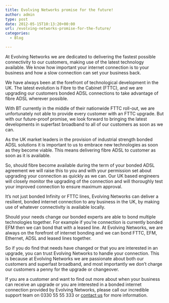 ```yaml
---
title: Evolving Networks promise for the future!
author: admin
type: post
date: 2012-05-15T10:13:20+00:00
url: /evolving-networks-promise-for-the-future/
categories:
  - Blog

---
```

At Evolving Networks we are dedicated to delivering the fastest possible connectivity to our customers, making use of the latest technology available. We know how important your internet connection is to your business and how a slow connection can set your business back. 

We have always been at the forefront of technological development in the UK. The latest evolution is Fibre to the Cabinet (FTTC), and we are upgrading our customers bonded ADSL connections to take advantage of fibre ADSL wherever possible.

With BT currently in the middle of their nationwide FTTC roll-out, we are unfortunately not able to provide every customer with an FTTC upgrade. But with our future-proof promise, we look forward to bringing the latest developments in superfast broadband to all of our customers as soon as we can.

As the UK market leaders in the provision of industrial strength bonded ADSL solutions it is important to us to embrace new technologies as soon as they become viable. This means delivering fibre ADSL to customer as soon as it is available.

So, should fibre become available during the term of your bonded ADSL agreement we will raise this to you and with your permission set about upgrading your connection as quickly as we can. Our UK based engineers will closely monitor the upgrading of the connection and will thoroughly test your improved connection to ensure maximum approval. 

It’s not just bonded Infinity or FTTC lines, Evolving Networks can deliver a resilient, bonded internet connection to any business in the UK, by making use of whatever connectivity is available locally.
  
Should your needs change our bonded experts are able to bond multiple technologies together. For example if you’re connection is currently bonded EFM then we can bond that with a leased line. At Evolving Networks, we are always on the forefront of internet bonding and we can bond FTTC, EFM, Ethernet, ADSL and leased lines together. 

So if you do find that needs have changed or that you are interested in an upgrade, you can trust Evolving Networks to handle your connection. This is because at Evolving Networks we are passionate about both our customers and superfast broadband, and most importantly we don’t charge our customers a penny for the upgrade or changeover.

If you are a customer and want to find out more about when your business can receive an upgrade or you are interested in a bonded internet connection provided by Evolving Networks, please call our incredible support team on 0330 55 55 333 or [contact us][1] for more information.

 [1]: /contact-us/